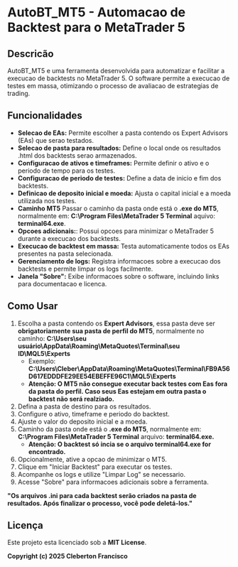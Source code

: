 # AutoBT_MT5 - Automacao de Backtest para o MetaTrader 5

## Descricão
AutoBT_MT5 e uma ferramenta desenvolvida para automatizar e facilitar a execucao de backtests no MetaTrader 5. O software permite a execucao de testes em massa, otimizando o processo de avaliacao de estrategias de trading.

## Funcionalidades
- **Selecao de EAs:** Permite escolher a pasta contendo os Expert Advisors (EAs) que serao testados.
- **Selecao de pasta para resultados:** Define o local onde os resultados .html dos backtests serao armazenados.
- **Configuracao de ativos e timeframes:** Permite definir o ativo e o periodo de tempo para os testes.
- **Configuracao de periodo de testes:** Define a data de inicio e fim dos backtests.
- **Definicao de deposito inicial e moeda:** Ajusta o capital inicial e a moeda utilizada nos testes.
- **Caminho MT5** Passar o caminho da pasta onde está o **.exe do MT5**, normalmente em: **C:\Program Files\MetaTrader 5 Terminal** aquivo: **terminal64.exe**.
- **Opcoes adicionais:**: Possui opcoes para minimizar o MetaTrader 5 durante a execucao dos backtests.
- **Execucao de backtest em massa:** Testa automaticamente todos os EAs presentes na pasta selecionada.
- **Gerenciamento de logs:** Registra informacoes sobre a execucao dos backtests e permite limpar os logs facilmente.
- **Janela "Sobre":** Exibe informacoes sobre o software, incluindo links para documentacao e licenca.

## Como Usar
1. Escolha a pasta contendo os **Expert Advisors**, essa pasta deve ser **obrigatoriamente sua pasta de perfil do MT5**, normalmente no caminho: **C:\Users\seu usuário\AppData\Roaming\MetaQuotes\Terminal\seu ID\MQL5\Experts**
   - Exemplo: **C:\Users\Cleber\AppData\Roaming\MetaQuotes\Terminal\FB9A56D617EDDDFE29EE54EBEFFE96C1\MQL5\Experts**
   - **Atenção: O MT5 não consegue executar back testes com Eas fora da pasta do perfil. Caso seus Eas estejam em outra pasta o backtest não será realziado.**
3. Defina a pasta de destino para os resultados.
4. Configure o ativo, timeframe e periodo do backtest.
5. Ajuste o valor do deposito inicial e a moeda.
6. Caminho da pasta onde está o **.exe do MT5**, normalmente em: **C:\Program Files\MetaTrader 5 Terminal** arquivo: **terminal64.exe.**
   - **Atenção: O backtest só incia se o arquivo terminal64.exe for encontrado.**
8. Opcionalmente, ative a opcao de minimizar o MT5.
9. Clique em "Iniciar Backtest" para executar os testes.
10. Acompanhe os logs e utilize "Limpar Log" se necessario.
11. Acesse "Sobre" para informacoes adicionais sobre a ferramenta.

**"Os arquivos .ini para cada backtest serão criados na pasta de resultados. Após finalizar o processo, você pode deletá-los."**

## Licença
Este projeto esta licenciado sob a **MIT License**.

**Copyright (c) 2025 Cleberton Francisco**

